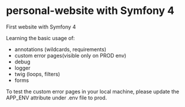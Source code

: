 # personal-website with Symfony 4

First website with Symfony 4

Learning the basic usage of:
- annotations (wildcards, requirements)
- custom error pages(visible only on PROD env)
- debug
- logger
- twig (loops, filters)
- forms

To test the custom error pages in your local machine, please update the APP_ENV attribute under .env file to prod. 

